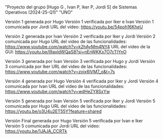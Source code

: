 "Proyecto del grupo [Hugo G , Ivan P, Iker P, Jordi S] de Sistemas Operativos (2024-25-Q1)" "UNO"

Versión 1 generada por Hugo 
Versión 1 verificada por Iker e Ivan 
Versión 1 comunicada por Jordi 
URL del video: https://youtu.be/54poh16KheU

Versión 2 generada por Ivan 
Versión 2 verificada por Iker y Jordi 
Versión 2 comunicada por Hugo 
URL del video de las funcionalidades: https://www.youtube.com/watch?v=k2hAyMm4NY4 
URL del video de la GUI: https://youtu.be/l9axldWQaS8?si=nEnWKKx7O7cTIYnO

Versión 3 generada por Ivan 
Versión 3 verificada por Hugo y Jordi 
Versión 3 comunicada por Iker 
URL del video de las funcionalidades: https://www.youtube.com/watch?v=zoix6lVM7_o&t=7s

Versión 4 generada por Hugo 
Versión 4 verificada por Iker y Jordi 
Versión 4 comunicada por Ivan 
URL del video de las funcionalidades: https://www.youtube.com/watch?v=wdHeZY8SxYw

Versión 5 generada por Ivan 
Versión 5 verificada por Iker y Jordi 
Versión 5 comunicada por Hugo 
URL del video de las funcionalidades: https://youtu.be/o3U4u2ET55Y?feature=shared

Versión Final generada por Hugo
Versión 5 verificada por Ivan e Iker
Versión 5 comunicada por Jordi
URL del video: https://youtu.be/1JAJA_CCRTk